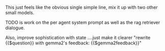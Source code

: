 This just feels like the obvious single simple line, mix it up with two other small models.

TODO is work on the per agent system prompt as well as the rag retriever dialogue.

Also, improve sophistication with state ....just make it clearer "rewrite {{$question}} with gemma2's feedback: {{$gemma2feedback}}" 